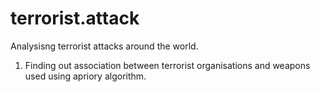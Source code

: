 # terrorist.attack

Analysisng terrorist attacks around the world. 

1. Finding out association between terrorist organisations and weapons used using apriory algorithm.

